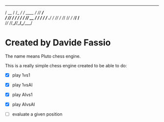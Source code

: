    _____  __      __         _____ _____
   / __ \/ /_  __/ /_ ____  / ___// ___/  
  / /_/ / / / / / __// __ \/ /   / /__
 / .___/ / /_/ / /__/ /_/ / /___/ /__    
/_/   /_/\____/____/\____/\____/____/

# Created by Davide Fassio

The name means Pluto chess engine.

This is a really simple chess engine created to be able to do:
- [x] play 1vs1
- [x] play 1vsAI
- [x] play AIvs1 
- [x] play AIvsAI 
- [ ] evaluate a given position


